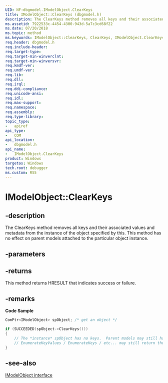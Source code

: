```yaml
---
UID: NF:dbgmodel.IModelObject.ClearKeys
title: IModelObject::ClearKeys (dbgmodel.h)
description: The ClearKeys method removes all keys and their associated values and metadata from the instance of the object specified by this. 
ms.assetid: 7922533c-4454-4300-943d-5a7c3cd68f22
ms.date: 07/20/2018
ms.topic: method
ms.keywords: IModelObject::ClearKeys, ClearKeys, IModelObject.ClearKeys, IModelObject::ClearKeys, IModelObject.ClearKeys
req.header: dbgmodel.h
req.include-header:
req.target-type:
req.target-min-winverclnt:
req.target-min-winversvr:
req.kmdf-ver:
req.umdf-ver:
req.lib:
req.dll:
req.irql: 
req.ddi-compliance:
req.unicode-ansi:
req.idl:
req.max-support:
req.namespace:
req.assembly:
req.type-library: 
topic_type: 
-	apiref
api_type: 
-	COM
api_location: 
-	dbgmodel.h
api_name: 
-	IModelObject.ClearKeys
product: Windows
targetos: Windows
tech.root: debugger
ms.custom: RS5
---
```


# IModelObject::ClearKeys


## -description

The ClearKeys method removes all keys and their associated values and metadata from the instance of the object specified by this. This method has no effect on parent models attached to the particular object instance. 

## -parameters


## -returns
This method returns HRESULT that indicates success or failure.

## -remarks


**Code Sample**

```cpp
ComPtr<IModelObject> spObject; /* get an object */

if (SUCCEEDED(spObject->ClearKeys()))
{
    // The *instance* spObject has no keys.  Parent models may still have keys.
    // EnumerateKeyValues / EnumerateKeys / etc... may still return those parent keys.
}
```

## -see-also

[IModelObject interface](nn-dbgmodel-imodelobject.md)

